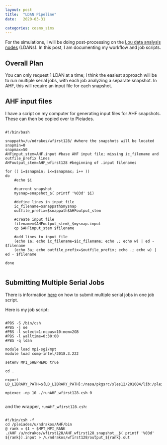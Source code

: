 ```yaml
---
layout: post
title:  "LDAN Pipeline"
date:   2020-03-31

categories: cosmo_sims
---
```


For the simulations, I will be doing post-processing on the <a href=
"https://www.nas.nasa.gov/hecc/support/kb/lou-data-analysis-nodes_413.html">Lou data analysis nodes</a> (LDANs). In this post, I am documenting my workflow and job scripts.


## Overall Plan

You can only request 1 LDAN at a time; I think the easiest approach will be to run multiple serial jobs, with each job analyzing a separate snapshot. In AHF, this will require an input file for each snapshot.



## AHF input files

I have a script on my computer for generating input files for AHF snapshots. These can then be copied over to Pleiades.

<pre><code>
#!/bin/bash

snappath=/u/ndrakos/wfirst128/ #where the snapshots will be located
snapmin=0
snapmax=50
AHFinput_stem=AHF.input #base AHF input file; missing ic_filename and outfile_prefix lines
AHFoutput_stem=AHF_wfirst128 #beginning of .input filenames

for (( i=$snapmin; i<=$snapmax; i++ ))
do
    #echo $i

    #current snapshot
    mysnap=snapshot_$( printf '%03d' $i)

    #define lines in input file
    ic_filename=$snappath$mysnap
    outfile_prefix=$snappath$AHFoutput_stem

    #create input file
    filename=$AHFoutput_stem\_$mysnap.input
    cp $AHFinput_stem $filename

    #add lines to input file
    (echo 1a; echo ic_filename=$ic_filename; echo .; echo w) | ed - $filename
    (echo 3a; echo outfile_prefix=$outfile_prefix; echo .; echo w) | ed - $filename

done

</code></pre>


## Submitting Multiple Serial Jobs

There is information <a href="https://www.nas.nasa.gov/hecc/support/kb/using-sgi-mpt-to-run-multiple-serial-jobs_184.html">here</a> on how to submit multiple serial jobs in one job script.


Here is my job script:



<pre><code>
#PBS -S /bin/csh
#PBS -j oe
#PBS -l select=1:ncpus=10:mem=2GB
#PBS -l walltime=0:30:00
#PBS -q ldan

module load mpi-sgi/mpt
module load comp-intel/2018.3.222

setenv MPI_SHEPHERD true

cd .

export LD_LIBRARY_PATH=${LD_LIBRARY_PATH}:/nasa/pkgsrc/sles12/2016Q4/lib:/pleiades/u/ndrakos/install_to_here/gsl_in/lib

mpiexec -np 10 ./runAHF_wfirst128.csh 0

</code></pre>



and the wrapper, <code>runAHF_wfirst128.csh</code>:

<pre><code>
#!/bin/csh -f                                                                                                            
cd /pleiades/u/ndrakos/AHF/bin
@ rank = $1 + $MPT_MPI_RANK
./AHF /u/ndrakos/wfirst128/AHF_wfirst128_snapshot__$( printf '%03d' ${rank}).input > /u/ndrakos/wfirst128/output_${rank}.out

</code></pre>
